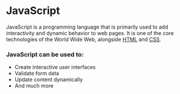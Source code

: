 # JavaScript

JavaScript is a programming language that is primarily used to add
interactivity and dynamic behavior to web pages. It is one of the core
technologies of the World Wide Web, alongside [HTML](/wiki/HTML) and
[CSS](/wiki/CSS).

###  JavaScript can be used to:

  * Create interactive user interfaces
  * Validate form data
  * Update content dynamically
  * And much more

